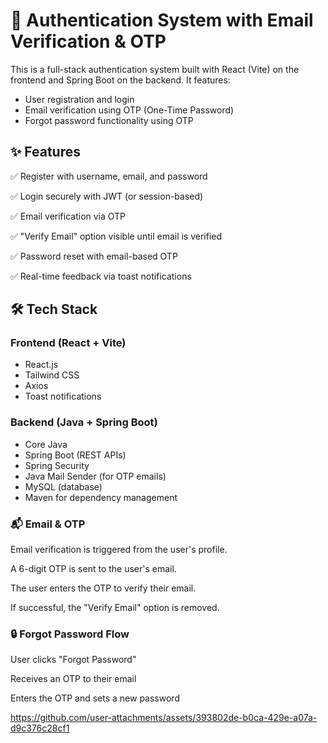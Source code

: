 # 🔐 Authentication System with Email Verification & OTP

This is a full-stack authentication system built with React (Vite) on the frontend and Spring Boot on the backend. 
It features:
- User registration and login
- Email verification using OTP (One-Time Password)
- Forgot password functionality using OTP

## ✨ Features
✅ Register with username, email, and password

✅ Login securely with JWT (or session-based)

✅ Email verification via OTP

✅ "Verify Email" option visible until email is verified

✅ Password reset with email-based OTP

✅ Real-time feedback via toast notifications

## 🛠 Tech Stack
### Frontend (React + Vite)
- React.js
- Tailwind CSS
- Axios
- Toast notifications

### Backend (Java + Spring Boot)
- Core Java
- Spring Boot (REST APIs)
- Spring Security
- Java Mail Sender (for OTP emails)
- MySQL (database)
- Maven for dependency management

### 📬 Email & OTP
Email verification is triggered from the user's profile.

A 6-digit OTP is sent to the user's email.

The user enters the OTP to verify their email.

If successful, the "Verify Email" option is removed.

### 🔒 Forgot Password Flow
User clicks "Forgot Password"

Receives an OTP to their email

Enters the OTP and sets a new password

https://github.com/user-attachments/assets/393802de-b0ca-429e-a07a-d9c376c28cf1



